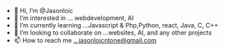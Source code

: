 - 👋 Hi, I’m @Jasonloic
- 👀 I’m interested in ... webdevelopment, AI
- 🌱 I’m currently learning ...Javascript & Php,Python, react, Java, C, C++
- 💞️ I’m looking to collaborate on ...websites, AI, and any other projects
- 📫 How to reach me ...jasonloicntone@gmail.com

<!---
Jasonloic/Jasonloic is a ✨ special ✨ repository because its `README.md` (this file) appears on your GitHub profile.
You can click the Preview link to take a look at your changes.
--->
